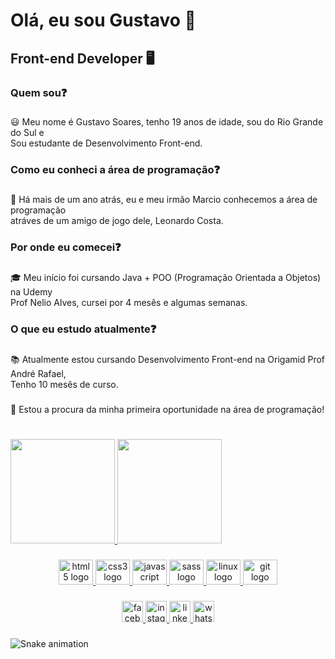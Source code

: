 <h1 align="left">Olá, eu sou Gustavo 👋</h1>

###

<h2 align="left">Front-end Developer 🖥️</h2>

###

<h3 align="left">Quem sou❓</h3>

###

<p align="left">😃 Meu nome é Gustavo Soares, tenho 19 anos de idade, sou do Rio Grande do Sul e<br>Sou estudante de Desenvolvimento Front-end.</p>

###

<h3 align="left">Como eu conheci a área de programação❓</h3>

###

<p align="left">🧑‍ Há mais de um ano atrás, eu e meu irmão Marcio conhecemos a área de programação<br>atráves de um amigo de jogo dele, Leonardo Costa.</p>

###

<h3 align="left">Por onde eu comecei❓</h3>

###

<p align="left">🎓 Meu início foi cursando Java + POO (Programação Orientada a Objetos) na Udemy<br>Prof Nelio Alves, cursei por 4 mesês e algumas semanas.</p>

###

<h3 align="left">O que eu estudo atualmente❓</h3>

###

<p align="left">📚 Atualmente estou cursando Desenvolvimento Front-end na Origamid Prof André Rafael,<br>Tenho 10 mesês de curso.</p>

###

<p align="left">🤝 Estou a procura da minha primeira oportunidade na área de programação!</p>

###

###

<h1 align="left"></h1>

###

<div align="left">
  <a href="https://github.com/guuhgst">
  <img height="167em" src="https://github-readme-stats.vercel.app/api?username=gustavosoaresdev&show_icons=true&theme=dracula&include_all_commits=true&count_private=true"/>
  <img height="167em" src="https://github-readme-stats.vercel.app/api/top-langs/?username=gustavosoaresdev&layout=compact&langs_count=16&theme=dracula"/>
</div>
  
###

<div align="center">
  <img src="https://cdn.jsdelivr.net/gh/devicons/devicon/icons/html5/html5-original.svg" height="40" width="55" alt="html5 logo"  />
  <img src="https://cdn.jsdelivr.net/gh/devicons/devicon/icons/css3/css3-original.svg" height="40" width="55" alt="css3 logo"  />
  <img src="https://cdn.jsdelivr.net/gh/devicons/devicon/icons/javascript/javascript-original.svg" height="40" width="55" alt="javascript logo"  />
  <img src="https://cdn.jsdelivr.net/gh/devicons/devicon/icons/sass/sass-original.svg" height="40" width="55" alt="sass logo"  />
  <img src="https://cdn.jsdelivr.net/gh/devicons/devicon/icons/linux/linux-original.svg" height="40" width="55" alt="linux logo"  />
  <img src="https://cdn.jsdelivr.net/gh/devicons/devicon/icons/git/git-original.svg" height="40" width="55" alt="git logo"  />
</div>
  
###

<div align="center">
  <a href="https://www.facebook.com/profile.php?id=100006005023941" target="_blank">
    <img src="https://img.shields.io/static/v1?message=Facebook&logo=facebook&label=&color=1877F2&logoColor=white&labelColor=&style=for-the-badge" height="34" alt="facebook logo"  />
  </a>
  <a href="https://www.instagram.com/__guuhgst/" target="_blank">
    <img src="https://img.shields.io/static/v1?message=Instagram&logo=instagram&label=&color=E4405F&logoColor=white&labelColor=&style=for-the-badge" height="34" alt="instagram logo"  />
  </a>
  <a href="https://www.linkedin.com/in/gustavo-soares-thomann/" target="_blank">
    <img src="https://img.shields.io/static/v1?message=LinkedIn&logo=linkedin&label=&color=0077B5&logoColor=white&labelColor=&style=for-the-badge" height="34" alt="linkedin logo"  />
  </a>
  <a href="https://wa.me/5551984510471" target="_blank">
    <img src="https://img.shields.io/static/v1?message=Whatsapp&logo=whatsapp&label=&color=25D366&logoColor=white&labelColor=&style=for-the-badge" height="34" alt="whatsapp logo"  />
  </a>
</div>
 
###
  
![Snake animation](https://github.com/guuhgst/guuhgst/blob/output/github-contribution-grid-snake.svg)
